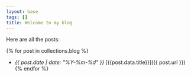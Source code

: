 ```yaml
---
layout: base
tags: []
title: Welcome to my blog
---
```


Here are all the posts:

{% for post in collections.blog %}
* *{{ post.date | date: "%Y-%m-%d" }}* [{{post.data.title}}]({{ post.url }})
{% endfor %}